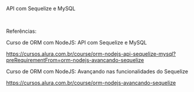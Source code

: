 API com Sequelize e MySQL

<br>

Referências:

Curso de ORM com NodeJS: API com Sequelize e MySQL

https://cursos.alura.com.br/course/orm-nodejs-api-sequelize-mysql?preRequirementFrom=orm-nodejs-avancando-sequelize

Curso de ORM com NodeJS: Avançando nas funcionalidades do Sequelize

https://cursos.alura.com.br/course/orm-nodejs-avancando-sequelize
